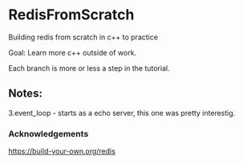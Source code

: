 # RedisFromScratch
Building redis from scratch in c++ to practice 

Goal: Learn more c++ outside of work. 

Each branch is more or less a step in the tutorial. 

## Notes:
3.event_loop - starts as a echo server, this one was pretty interestig.

### Acknowledgements
https://build-your-own.org/redis